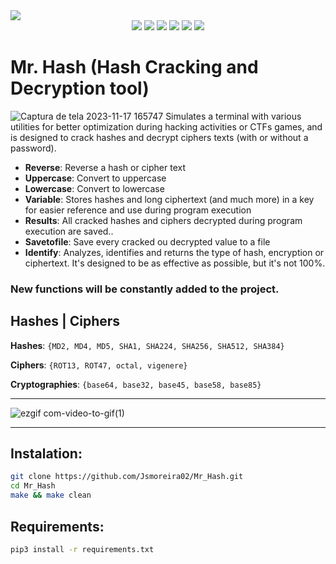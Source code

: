 <img align="center" src="https://github.com/Jsmoreira02/Mr_Hash/assets/103542430/b23e7ab8-58e5-4772-873f-e93ddf4d2bbe">

<div align="center">
    
  <img src="https://img.shields.io/badge/Language%20-Python3-darkgreen.svg" style="max-width: 100%;">
  <img src="https://img.shields.io/badge/Tool%20-Hash Cracking, Decryption-blue.svg" style="max-width: 100%;">
  <img src="https://img.shields.io/badge/OS%20-Linux-darkblue.svg" style="max-width: 100%;">
  <img src="https://img.shields.io/badge/Hacking and CTF tool%20-teste?style=flat-square" style="max-width: 100%;">  
  <img src="https://img.shields.io/badge/Type%20-Script-red.svg" style="max-width: 100%;">
  <img src="https://img.shields.io/badge/License%20-GPL 3.0-purple.svg" style="max-width: 100%;">

</div>


# Mr. Hash (Hash Cracking and Decryption tool)
![Captura de tela 2023-11-17 165747](https://github.com/Jsmoreira02/Mr_Hash/assets/103542430/1214328b-7f50-4fd1-8879-7e219b3e5b8e) Simulates a terminal with various utilities for better optimization during hacking activities or CTFs games, and is designed to crack hashes and decrypt ciphers texts (with or without a password).

* **Reverse**: Reverse a hash or cipher text
* **Uppercase**: Convert to uppercase
* **Lowercase**: Convert to lowercase
* **Variable**: Stores hashes and long ciphertext (and much more) in a key for easier reference and use during program execution
* **Results**: All cracked hashes and ciphers decrypted during program execution are saved..
* **Savetofile**: Save every cracked ou decrypted value to a file
* **Identify**: Analyzes, identifies and returns the type of hash, encryption or ciphertext. It's designed to be as effective as possible, but it's not 100%.

### New functions will be constantly added to the project. ###

## Hashes | Ciphers ##

**Hashes**: `{MD2, MD4, MD5, SHA1, SHA224, SHA256, SHA512, SHA384}`

**Ciphers**: `{ROT13, ROT47, octal, vigenere}`

**Cryptographies**: `{base64, base32, base45, base58, base85}`

***

![ezgif com-video-to-gif(1)](https://github.com/Jsmoreira02/Mr_Hash/assets/103542430/0567de81-e498-47a3-9d87-264e654bb848)

***
## Instalation:

````bash
git clone https://github.com/Jsmoreira02/Mr_Hash.git
cd Mr_Hash
make && make clean
````

## Requirements:

`````bash
pip3 install -r requirements.txt
``````
